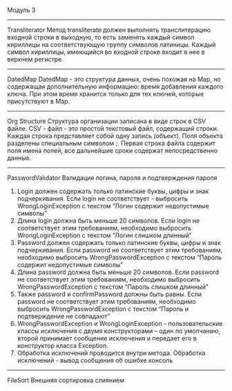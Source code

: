 Модуль 3

---
Transliterator
Метод transliterate должен выполнять транслитерацию входной строки в выходную, то
есть заменять каждый символ кириллицы на соответствующую группу символов
латиницы. Каждый символ кириллицы, имеющийся во входной строке входит в нее в
верхнем регистре.

---
DatedMap
DatedMap - это структура данных, очень похожая на Map, но содержащая
дополнительную информацию: время добавления каждого ключа. При этом время
хранится только для тех ключей, которые присутствуют в Map.

---
Org Structure
Структура организации записана в виде строк в CSV файле. CSV - файл - это простой
текстовый файл, содержащий строки. Каждая строка представляет собой одну запись
(объект). Поля объекта разделены специальным символом ;. Первая строка файла
содержит поля имена полей, все дальнейшие сроки содержат непосредственно
данные.

---
PasswordValidator
Валидация логина, пароля и подтверждения пароля
1. Login должен содержать только латинские буквы, цифры и знак подчеркивания.
Если login не соответствует - выбросить WrongLoginException с текстом “Логин
содержит недопустимые символы”
2. Длина login должна быть меньше 20 символов. Если login не соответствует этим
требованиям, необходимо выбросить WrongLoginException с текстом “Логин
слишком длинный”
3. Password должен содержать только латинские буквы, цифры и знак
подчеркивания. Если password не соответствует этим требованиям, необходимо
выбросить WrongPasswordException с текстом “Пароль содержит недопустимые
символы”
4. Длина password должна быть меньше 20 символов. Если password не
соответствует этим требованиям, необходимо выбросить
WrongPasswordException с текстом “Пароль слишком длинный”
5. Также password и confirmPassword должны быть равны. Если password не
соответствует этим требованиям, необходимо выбросить
WrongPasswordException с текстом “Пароль и подтверждение не совпадают”
6. WrongPasswordException и WrongLoginException - пользовательские классы
исключения с двумя конструкторами – один по умолчанию, второй принимает
сообщение исключения и передает его в конструктор класса Exception.
7. Обработка исключений проводится внутри метода. Обработка исключений -
вывод сообщения об ошибке консоль

---
FileSort
Внешняя сортировка слиянием